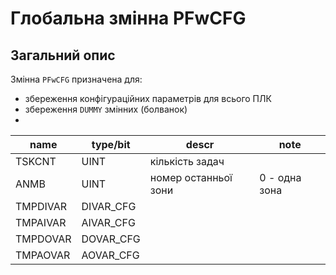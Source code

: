# Глобальна змінна PFwCFG 

## Загальний опис

Змінна `PFwCFG` призначена для: 

- збереження конфігураційних параметрів для всього ПЛК
- збереження `DUMMY` змінних (болванок)
-  

| name     | type/bit  | descr                | note          |
| -------- | --------- | -------------------- | ------------- |
| TSKCNT   | UINT      | кількість задач      |               |
| ANMB     | UINT      | номер останньої зони | 0 - одна зона |
| TMPDIVAR | DIVAR_CFG |                      |               |
| TMPAIVAR | AIVAR_CFG |                      |               |
| TMPDOVAR | DOVAR_CFG |                      |               |
| TMPAOVAR | AOVAR_CFG |                      |               |